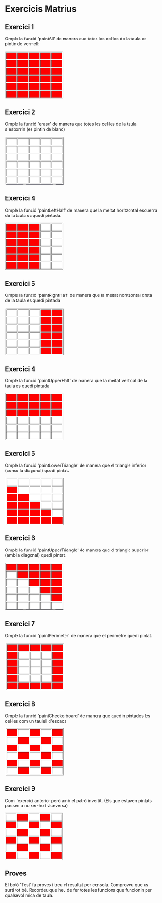 # Exercicis Matrius
## Exercici 1
Omple la funció 'paintAll' de manera que totes les cel·les de la taula es pintin de vermell:

![paintAll](images/paintAll.png "paintAll")
## Exercici 2
Omple la funció 'erase' de manera que totes les cel·les de la taula s'esborrin (es pintin de blanc)

![erase](images/erase.png "erase")
## Exercici 4
Omple la funció 'paintLeftHalf' de manera que la meitat horitzontal esquerra de la taula es quedi pintada.

![paintLeftHalf](images/paintLeftHalf.png "paintLeftHalf")
## Exercici 5
Omple la funció 'paintRightHalf' de manera que la meitat horitzontal dreta de la taula es quedi pintada

![paintRightHalf](images/paintRightHalf.png "paintRightHalf")
## Exercici 4
Omple la funció 'paintUpperHalf' de manera que la meitat vertical de la taula es quedi pintada

![paintRightHalf](images/paintUpperHalf.png "paintUpperHalf")
## Exercici 5
Omple la funció 'paintLowerTriangle' de manera que el triangle inferior (sense la diagonal) quedi pintat.

![paintLowerTriangle](images/paintLowerTriangle.png "paintLowerTriangle")
## Exercici 6
Omple la funció 'paintUpperTriangle' de manera que el triangle superior (amb la diagonal) quedi pintat.

![paintUpperTriangle](images/paintUpperTriangle.png "paintUpperTriangle")
## Exercici 7
Omple la funció 'paintPerimeter' de manera que el perímetre quedi pintat.

![paintPerimeter](images/paintPerimeter.png "paintPerimeter")
## Exercici 8
Omple la funció 'paintCheckerboard' de manera que quedin pintades les cel·les com un taulell d'escacs

![paintCheckerboard](images/paintCheckerboard.png "paintCheckerboard")
## Exercici 9
Com l'exercici anterior però amb el patró invertit. (Els que estaven pintats passen a no ser-ho i viceversa)

![paintCheckerboard2](images/paintCheckerboard2.png "paintCheckerboard2")

## Proves
El botó 'Test' fa proves i treu el resultat per consola. Comproveu que us surti tot bé.
Recordeu que heu de fer totes les funcions que funcionin per qualsevol mida de taula.
